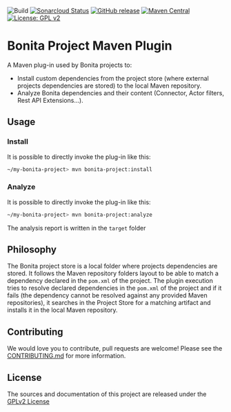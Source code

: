 ![Build](https://github.com/bonitasoft/bonita-project-maven-plugin/workflows/workflow-build/badge.svg)
[![Sonarcloud Status](https://sonarcloud.io/api/project_badges/measure?project=bonitasoft_bonita-project-maven-plugin&metric=alert_status)](https://sonarcloud.io/dashboard?id=bonitasoft_bonita-project-maven-plugin)
[![GitHub release](https://img.shields.io/github/v/release/bonitasoft/bonita-project-maven-plugin?color=blue&label=Release)](https://github.com/bonitasoft/bonita-project-maven-plugin/releases)
[![Maven Central](https://img.shields.io/maven-central/v/org.bonitasoft.maven/bonita-project-maven-plugin.svg?label=Maven%20Central&color=orange)](https://search.maven.org/search?q=g:%22org.bonitasoft%22%20AND%20a:%22bonita-project-maven-plugin%22)
[![License: GPL v2](https://img.shields.io/badge/License-GPL%20v2-yellow.svg)](https://www.gnu.org/licenses/old-licenses/gpl-2.0.en.html)

# Bonita Project Maven Plugin

A Maven plug-in used by Bonita projects to: 
* Install custom dependencies from the project store (where external projects dependencies are stored) to the local Maven repository.
* Analyze Bonita dependencies and their content (Connector, Actor filters, Rest API Extensions...).

## Usage

### Install

It is possible to directly invoke the plug-in like this:  
```sh
~/my-bonita-project> mvn bonita-project:install
```

### Analyze

It is possible to directly invoke the plug-in like this:  
```sh
~/my-bonita-project> mvn bonita-project:analyze
```
The analysis report is written in the `target` folder


## Philosophy

The Bonita project store is a local folder where projects dependencies are stored. It follows the Maven repository folders layout to be able to match a dependency declared in the `pom.xml` of the project. The plugin execution tries to resolve declared dependencies in the `pom.xml` of the project and if it fails (the dependency cannot be resolved against any provided Maven repositories), it searches in the Project Store for a matching artifact and installs it in the local Maven repository.

## Contributing

We would love you to contribute, pull requests are welcome! Please see the [CONTRIBUTING.md](CONTRIBUTING.md) for more information.

## License

The sources and documentation of this project are released under the [GPLv2 License](LICENSE)
